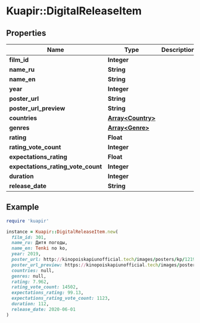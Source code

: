 # Kuapir::DigitalReleaseItem

## Properties

| Name | Type | Description | Notes |
| ---- | ---- | ----------- | ----- |
| **film_id** | **Integer** |  |  |
| **name_ru** | **String** |  |  |
| **name_en** | **String** |  |  |
| **year** | **Integer** |  |  |
| **poster_url** | **String** |  |  |
| **poster_url_preview** | **String** |  |  |
| **countries** | [**Array&lt;Country&gt;**](Country.md) |  |  |
| **genres** | [**Array&lt;Genre&gt;**](Genre.md) |  |  |
| **rating** | **Float** |  |  |
| **rating_vote_count** | **Integer** |  |  |
| **expectations_rating** | **Float** |  |  |
| **expectations_rating_vote_count** | **Integer** |  |  |
| **duration** | **Integer** |  |  |
| **release_date** | **String** |  |  |

## Example

```ruby
require 'kuapir'

instance = Kuapir::DigitalReleaseItem.new(
  film_id: 301,
  name_ru: Дитя погоды,
  name_en: Tenki no ko,
  year: 2019,
  poster_url: http://kinopoiskapiunofficial.tech/images/posters/kp/1219417.jpg,
  poster_url_preview: https://kinopoiskapiunofficial.tech/images/posters/kp_small/301.jpg,
  countries: null,
  genres: null,
  rating: 7.962,
  rating_vote_count: 14502,
  expectations_rating: 99.13,
  expectations_rating_vote_count: 1123,
  duration: 112,
  release_date: 2020-06-01
)
```

